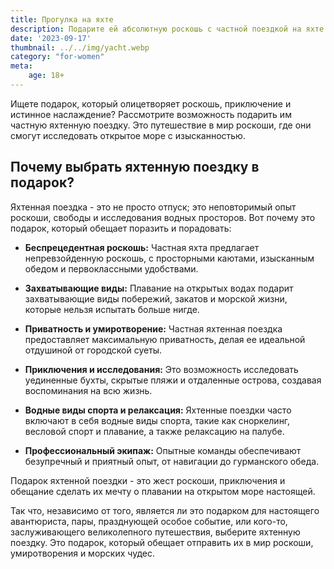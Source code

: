 ```yaml
---
title: Прогулка на яхте
description: Подарите ей абсолютную роскошь с частной поездкой на яхте в открытом море.
date: '2023-09-17'
thumbnail: ../../img/yacht.webp
category: "for-women"
meta:
    age: 18+
---
```

Ищете подарок, который олицетворяет роскошь, приключение и истинное наслаждение? Рассмотрите возможность подарить им частную яхтенную поездку. Это путешествие в мир роскоши, где они смогут исследовать открытое море с изысканностью.

## Почему выбрать яхтенную поездку в подарок?

Яхтенная поездка - это не просто отпуск; это неповторимый опыт роскоши, свободы и исследования водных просторов. Вот почему это подарок, который обещает поразить и порадовать:

- **Беспрецедентная роскошь:** Частная яхта предлагает непревзойденную роскошь, с просторными каютами, изысканным обедом и первоклассными удобствами.

- **Захватывающие виды:** Плавание на открытых водах подарит захватывающие виды побережий, закатов и морской жизни, которые нельзя испытать больше нигде.

- **Приватность и умиротворение:** Частная яхтенная поездка предоставляет максимальную приватность, делая ее идеальной отдушиной от городской суеты.

- **Приключения и исследования:** Это возможность исследовать уединенные бухты, скрытые пляжи и отдаленные острова, создавая воспоминания на всю жизнь.

- **Водные виды спорта и релаксация:** Яхтенные поездки часто включают в себя водные виды спорта, такие как сноркелинг, весловой спорт и плавание, а также релаксацию на палубе.

- **Профессиональный экипаж:** Опытные команды обеспечивают безупречный и приятный опыт, от навигации до гурманского обеда.

Подарок яхтенной поездки - это жест роскоши, приключения и обещание сделать их мечту о плавании на открытом море настоящей.

Так что, независимо от того, является ли это подарком для настоящего авантюриста, пары, празднующей особое событие, или кого-то, заслуживающего великолепного путешествия, выберите яхтенную поездку. Это подарок, который обещает отправить их в мир роскоши, умиротворения и морских чудес.
